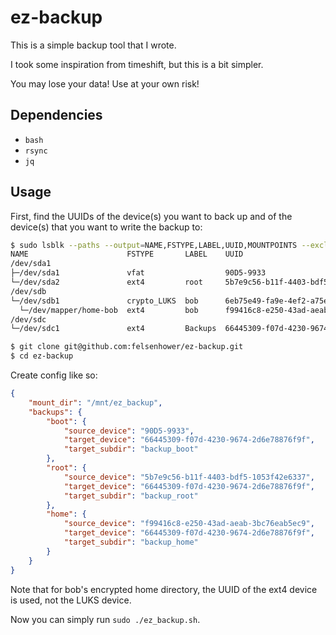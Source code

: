 # ez-backup

This is a simple backup tool that I wrote.

I took some inspiration from timeshift, but this is a bit simpler.

You may lose your data! Use at your own risk!

## Dependencies

- `bash`
- `rsync`
- `jq`

## Usage

First, find the UUIDs of the device(s) you want to back up and of the device(s) that you want to write the backup to:

```bash
$ sudo lsblk --paths --output=NAME,FSTYPE,LABEL,UUID,MOUNTPOINTS --exclude=7
NAME                      FSTYPE       LABEL    UUID                                  MOUNTPOINTS
/dev/sda1
├─/dev/sda1               vfat                  90D5-9933                             /boot/efi
└─/dev/sda2               ext4         root     5b7e9c56-b11f-4403-bdf5-1053f42e6337  /
/dev/sdb
└─/dev/sdb1               crypto_LUKS  bob      6eb75e49-fa9e-4ef2-a75e-78dbe96ed9c4
  └─/dev/mapper/home-bob  ext4         bob      f99416c8-e250-43ad-aeab-3bc76eab5ec9  /home/bob
/dev/sdc
└─/dev/sdc1               ext4         Backups  66445309-f07d-4230-9674-2d6e78876f9f  /run/media/bob/Backups
```

```bash
$ git clone git@github.com:felsenhower/ez-backup.git
$ cd ez-backup
```

Create config like so:

```json
{
    "mount_dir": "/mnt/ez_backup",
    "backups": {
        "boot": {
            "source_device": "90D5-9933",
            "target_device": "66445309-f07d-4230-9674-2d6e78876f9f",
            "target_subdir": "backup_boot"
        },
        "root": {
            "source_device": "5b7e9c56-b11f-4403-bdf5-1053f42e6337",
            "target_device": "66445309-f07d-4230-9674-2d6e78876f9f",
            "target_subdir": "backup_root"
        },
        "home": {
            "source_device": "f99416c8-e250-43ad-aeab-3bc76eab5ec9",
            "target_device": "66445309-f07d-4230-9674-2d6e78876f9f",
            "target_subdir": "backup_home"
        }
    }
}
```

Note that for bob's encrypted home directory, the UUID of the ext4 device is used, not the LUKS device.

Now you can simply run `sudo ./ez_backup.sh`.
